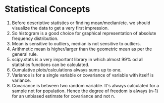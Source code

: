 # Statistical Concepts

1. Before descriptive statistics or finding mean/median/etc. we should
visualize the data to get a very first impression.
2. So histogram is a good choice for graphical representation of absolute frequency distribution.
3. Mean is sensitive to outliers, median is not sensitive to outliers.
4. Arithmetic mean is higher/larger than the geometric mean as per the general rule.
5. scipy.stats is a very important library in which almost 99% od all statistics functions can be calculated.
6. Cumulative plots/calculations always sums up to one.
7. Variance is for a single variable or covariance of variable with itself is variance.
8. Covariance is between two random variable. It's always calculated for a sample not for population.
Hence the degree of freedom is always (n-1) for an unbiased estimate for covariance and not n.
